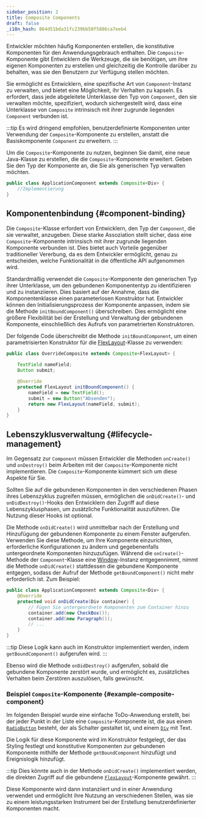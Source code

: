 ```yaml
---
sidebar_position: 2
title: Composite Components
draft: false
_i18n_hash: 864d51bda31fc239bb58f5886ca7eeb4
---
```

<DocChip chip='since' label='23.06' />
<JavadocLink type="foundation" location="com/webforj/component/Composite" top='true'/>

Entwickler möchten häufig Komponenten erstellen, die konstitutive Komponenten für den Anwendungsgebrauch enthalten. Die `Composite`-Komponente gibt Entwicklern die Werkzeuge, die sie benötigen, um ihre eigenen Komponenten zu erstellen und gleichzeitig die Kontrolle darüber zu behalten, was sie den Benutzern zur Verfügung stellen möchten.

Sie ermöglicht es Entwicklern, eine spezifische Art von `Component`-Instanz zu verwalten, und bietet eine Möglichkeit, ihr Verhalten zu kapseln. Es erfordert, dass jede abgeleitete Unterklasse den Typ von `Component`, den sie verwalten möchte, spezifiziert, wodurch sichergestellt wird, dass eine Unterklasse von `Composite` intrinsisch mit ihrer zugrunde liegenden `Component` verbunden ist.

:::tip
Es wird dringend empfohlen, benutzerdefinierte Komponenten unter Verwendung der `Composite`-Komponente zu erstellen, anstatt die Basiskomponente `Component` zu erweitern.
:::

Um die `Composite`-Komponente zu nutzen, beginnen Sie damit, eine neue Java-Klasse zu erstellen, die die `Composite`-Komponente erweitert. Geben Sie den Typ der Komponente an, die Sie als generischen Typ verwalten möchten.

```java
public class ApplicationComponent extends Composite<Div> {
	//Implementierung
}
```

## Komponentenbindung {#component-binding}

Die `Composite`-Klasse erfordert von Entwicklern, den Typ der `Component`, die sie verwaltet, anzugeben. Diese starke Assoziation stellt sicher, dass eine `Composite`-Komponente intrinsisch mit ihrer zugrunde liegenden Komponente verbunden ist. Dies bietet auch Vorteile gegenüber traditioneller Vererbung, da es dem Entwickler ermöglicht, genau zu entscheiden, welche Funktionalität in die öffentliche API aufgenommen wird.

Standardmäßig verwendet die `Composite`-Komponente den generischen Typ ihrer Unterklasse, um den gebundenen Komponententyp zu identifizieren und zu instanziieren. Dies basiert auf der Annahme, dass die Komponentenklasse einen parameterlosen Konstruktor hat. Entwickler können den Initialisierungsprozess der Komponente anpassen, indem sie die Methode `initBoundComponent()` überschreiben. Dies ermöglicht eine größere Flexibilität bei der Erstellung und Verwaltung der gebundenen Komponente, einschließlich des Aufrufs von parametrierten Konstruktoren.

Der folgende Code überschreibt die Methode `initBoundComponent`, um einen parametrisierten Konstruktor für die [FlexLayout](../components/flex-layout.md)-Klasse zu verwenden:

```java
public class OverrideComposite extends Composite<FlexLayout> {
	
	TextField nameField;
	Button submit;

	@Override
	protected FlexLayout initBoundComponent() {
		nameField = new TextField();
		submit = new Button("Absenden");
		return new FlexLayout(nameField, submit);
	}
}
```

## Lebenszyklusverwaltung {#lifecycle-management}

Im Gegensatz zur `Component` müssen Entwickler die Methoden `onCreate()` und `onDestroy()` beim Arbeiten mit der `Composite`-Komponente nicht implementieren. Die `Composite`-Komponente kümmert sich um diese Aspekte für Sie.

Sollten Sie auf die gebundenen Komponenten in den verschiedenen Phasen ihres Lebenszyklus zugreifen müssen, ermöglichen die `onDidCreate()`- und `onDidDestroy()`-Hooks den Entwicklern den Zugriff auf diese Lebenszyklusphasen, um zusätzliche Funktionalität auszuführen. Die Nutzung dieser Hooks ist optional.

Die Methode `onDidCreate()` wird unmittelbar nach der Erstellung und Hinzufügung der gebundenen Komponente zu einem Fenster aufgerufen. Verwenden Sie diese Methode, um Ihre Komponente einzurichten, erforderliche Konfigurationen zu ändern und gegebenenfalls untergeordnete Komponenten hinzuzufügen. Während die `onCreate()`-Methode der `Component`-Klasse eine [Window](#)-Instanz entgegennimmt, nimmt die Methode `onDidCreate()` stattdessen die gebundene Komponente entgegen, sodass der Aufruf der Methode `getBoundComponent()` nicht mehr erforderlich ist. Zum Beispiel:

```java
public class ApplicationComponent extends Composite<Div> {
	@Override
	protected void onDidCreate(Div container) {
		// Fügen Sie untergeordnete Komponenten zum Container hinzu
		container.add(new CheckBox());
		container.add(new Paragraph());
		// ...
	}
}
```

:::tip
Diese Logik kann auch im Konstruktor implementiert werden, indem `getBoundComponent()` aufgerufen wird.
:::

Ebenso wird die Methode `onDidDestroy()` aufgerufen, sobald die gebundene Komponente zerstört wurde, und ermöglicht es, zusätzliches Verhalten beim Zerstören auszulösen, falls gewünscht.

### Beispiel `Composite`-Komponente {#example-composite-component}

Im folgenden Beispiel wurde eine einfache ToDo-Anwendung erstellt, bei der jeder Punkt in der Liste eine `Composite`-Komponente ist, die aus einem [`RadioButton`](../components/radio-button.md) besteht, der als Schalter gestaltet ist, und einem [`Div`](#) mit Text.

Die Logik für diese Komponente wird im Konstruktor festgelegt, der das Styling festlegt und konstitutive Komponenten zur gebundenen Komponente mithilfe der Methode `getBoundComponent` hinzufügt und Ereignislogik hinzufügt.

:::tip
Dies könnte auch in der Methode `onDidCreate()` implementiert werden, die direkten Zugriff auf die gebundene [`FlexLayout`](../components/flex-layout.md)-Komponente gewährt.
:::

Diese Komponente wird dann instanziiert und in einer Anwendung verwendet und ermöglicht ihre Nutzung an verschiedenen Stellen, was sie zu einem leistungsstarken Instrument bei der Erstellung benutzerdefinierter Komponenten macht.

<ComponentDemo 
path='/webforj/composite?' 
cssURL='/css/composite.css'
javaE='https://raw.githubusercontent.com/webforj/webforj-documentation/refs/heads/main/src/main/java/com/webforj/samples/views/CompositeView.java'
height='550px'
/>
